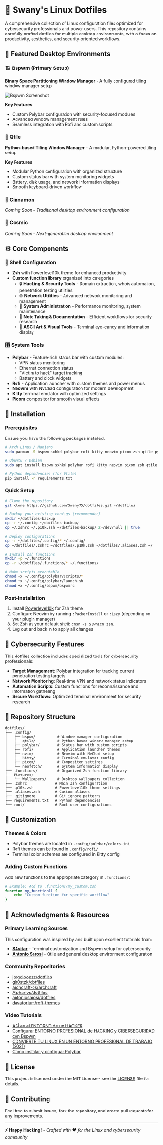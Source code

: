 # 🐧 Swany's Linux Dotfiles

A comprehensive collection of Linux configuration files optimized for cybersecurity professionals and power users. This repository contains carefully crafted dotfiles for multiple desktop environments, with a focus on productivity, aesthetics, and security-oriented workflows.

## 🚀 Featured Desktop Environments

### 🏗️ Bspwm (Primary Setup)
**Binary Space Partitioning Window Manager** - A fully configured tiling window manager setup

![Bspwm Screenshot](https://github.com/user-attachments/assets/fff0d40c-fd30-4984-a966-3d3641d238eb)

**Key Features:**
- Custom Polybar configuration with security-focused modules
- Advanced window management rules
- Seamless integration with Rofi and custom scripts

### 🐍 Qtile 
**Python-based Tiling Window Manager** - A modular, Python-powered tiling setup

**Key Features:**
- Modular Python configuration with organized structure
- Custom status bar with system monitoring widgets
- Battery, disk usage, and network information displays
- Smooth keyboard-driven workflow

### 🍃 Cinnamon
*Coming Soon - Traditional desktop environment configuration*

### 🌌 Cosmic
*Coming Soon - Next-generation desktop environment*

## ⚙️ Core Components

### 🐚 Shell Configuration
- **Zsh** with Powerlevel10k theme for enhanced productivity
- **Custom function library** organized into categories:
  - 🔒 **Hacking & Security Tools** - Domain extraction, whois automation, penetration testing utilities
  - 🌐 **Network Utilities** - Advanced network monitoring and management
  - 🔧 **System Administration** - Performance monitoring, system maintenance
  - 📝 **Note Taking & Documentation** - Efficient workflows for security research
  - 🎨 **ASCII Art & Visual Tools** - Terminal eye-candy and information display

### 🎛️ System Tools
- **Polybar** - Feature-rich status bar with custom modules:
  - VPN status monitoring
  - Ethernet connection status
  - "Victim to hack" target tracking
  - Battery and clock widgets
- **Rofi** - Application launcher with custom themes and power menus
- **Neovim** with NvChad configuration for modern development
- **Kitty** terminal emulator with optimized settings
- **Picom** compositor for smooth visual effects

## 🔧 Installation

### Prerequisites
Ensure you have the following packages installed:
```bash
# Arch Linux / Manjaro
sudo pacman -S bspwm sxhkd polybar rofi kitty neovim picom zsh qtile python-psutil

# Ubuntu / Debian
sudo apt install bspwm sxhkd polybar rofi kitty neovim picom zsh qtile python3-psutil

# Python dependencies (for Qtile)
pip install -r requirements.txt
```

### Quick Setup
```bash
# Clone the repository
git clone https://github.com/Swany75/dotfiles.git ~/dotfiles

# Backup your existing configs (recommended)
mkdir ~/dotfiles-backup
cp -r ~/.config ~/dotfiles-backup/
cp ~/.zshrc ~/.p10k.zsh ~/dotfiles-backup/ 2>/dev/null || true

# Deploy configurations
cp -r ~/dotfiles/.config/* ~/.config/
cp ~/dotfiles/.zshrc ~/dotfiles/.p10k.zsh ~/dotfiles/.aliases.zsh ~/

# Install Zsh functions
mkdir -p ~/.functions
cp -r ~/dotfiles/.functions/* ~/.functions/

# Make scripts executable
chmod +x ~/.config/polybar/scripts/*
chmod +x ~/.config/polybar/launch.sh
chmod +x ~/.config/bspwm/bspwmrc
```

### Post-Installation
1. Install [Powerlevel10k](https://github.com/romkatv/powerlevel10k) for Zsh theme
2. Configure Neovim by running `:PackerInstall` or `:Lazy` (depending on your plugin manager)
3. Set Zsh as your default shell: `chsh -s $(which zsh)`
4. Log out and back in to apply all changes

## 🎯 Cybersecurity Features

This dotfiles collection includes specialized tools for cybersecurity professionals:

- **Target Management**: Polybar integration for tracking current penetration testing targets
- **Network Monitoring**: Real-time VPN and network status indicators  
- **Automation Scripts**: Custom functions for reconnaissance and information gathering
- **Secure Workflows**: Optimized terminal environment for security research

## 📁 Repository Structure

```
dotfiles/
├── .config/
│   ├── bspwm/          # Window manager configuration
│   ├── qtile/          # Python-based window manager setup
│   ├── polybar/        # Status bar with custom scripts
│   ├── rofi/           # Application launcher themes
│   ├── nvim/           # Neovim with NvChad setup
│   ├── kitty/          # Terminal emulator config
│   ├── picom/          # Compositor settings
│   └── neofetch/       # System information display
├── .functions/         # Organized Zsh function library
├── Pictures/
│   └── Wallpapers/     # Desktop wallpapers collection
├── .zshrc             # Main Zsh configuration
├── .p10k.zsh          # Powerlevel10k theme settings
├── .aliases.zsh       # Custom aliases
├── .gitignore         # Git ignore patterns
├── requirements.txt   # Python dependencies
└── root/              # Root user configurations
```

## 🎨 Customization

### Themes & Colors
- Polybar themes are located in `.config/polybar/colors.ini`
- Rofi themes can be found in `.config/rofi/`
- Terminal color schemes are configured in Kitty config

### Adding Custom Functions
Add new functions to the appropriate category in `.functions/`:
```bash
# Example: Add to .functions/my_custom.zsh
function my_function() {
    echo "Custom function for specific workflow"
}
```

## 🙏 Acknowledgments & Resources

### Primary Learning Sources
This configuration was inspired by and built upon excellent tutorials from:
- **[S4vitar](https://hack4u.io/cursos/personalizacion-de-entorno-en-linux/)** - Terminal customization and Bspwm setup for cybersecurity
- **[Antonio Sarosi](https://mastermind.ac/curso/creando-tu-propio-entorno-de-escritorio-en-arch)** - Qtile and general desktop environment configuration

### Community Repositories
- [jorgeloopzz/dotfiles](https://github.com/jorgeloopzz/dotfiles)
- [gh0stzk/dotfiles](https://github.com/gh0stzk/dotfiles)
- [archcraft-os/archcraft](https://github.com/archcraft-os/archcraft)
- [Alpharivs/dotfiles](https://github.com/Alpharivs/dotfiles)
- [antoniosarosi/dotfiles](https://github.com/antoniosarosi/dotfiles)
- [davatorium/rofi-themes](https://github.com/davatorium/rofi-themes)

### Video Tutorials
- [ASÍ es el ENTORNO de un HACKER](https://www.youtube.com/watch?v=fshLf6u8B-w)
- [Configurar ENTORNO PROFESIONAL de HACKING y CIBERSEGURIDAD con Bspwm](https://www.youtube.com/watch?v=7o7JqeToFzg)
- [CONVIERTE TU LINUX EN UN ENTORNO PROFESIONAL DE TRABAJO (2021)](https://www.youtube.com/watch?v=mHLwfI1nHHY)
- [Como instalar y configuar Polybar](https://www.youtube.com/watch?v=mRY5qisOBhk)

## 📄 License

This project is licensed under the MIT License - see the [LICENSE](LICENSE) file for details.

## 🤝 Contributing

Feel free to submit issues, fork the repository, and create pull requests for any improvements.

---

**⚡ Happy Hacking!** - *Crafted with ❤️ for the Linux and cybersecurity community*